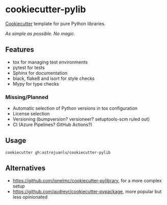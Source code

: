 # cookiecutter-pylib

[Cookiecutter](https://github.com/audreyr/cookiecutter) template for pure Python libraries.

_As simple as possible. No magic._

## Features

* tox for managing test environments
* pytest for tests
* Sphinx for documentation
* black, flake8 and isort for style checks
* Mypy for type checks

### Missing/Planned

* Automatic selection of Python versions in tox configuration
* License selection
* Versioning (bumpversion? versioneer? setuptools-scm ruled out)
* CI (Azure Pipelines? GitHub Actions?)

## Usage

```
cookiecutter gh:astrojuanlu/cookiecutter-pylib
```

## Alternatives

* https://github.com/ionelmc/cookiecutter-pylibrary, for a more complex setup
* https://github.com/audreyr/cookiecutter-pypackage, more popular but less opinionated
